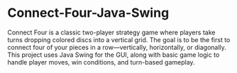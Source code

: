 ﻿# Connect-Four-Java-Swing
 
Connect Four is a classic two-player strategy game where players take turns dropping colored discs into a vertical grid. The goal is to be the first to connect four of your pieces in a row—vertically, horizontally, or diagonally.
This project uses Java Swing for the GUI, along with basic game logic to handle player moves, win conditions, and turn-based gameplay.
